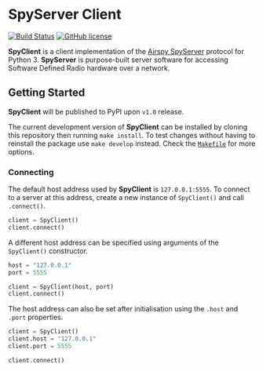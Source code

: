 # SpyServer Client

[![Build Status](https://travis-ci.org/sam210723/spyclient.svg?branch=master)](https://travis-ci.org/sam210723/spyclient)
[![GitHub license](https://img.shields.io/github/license/sam210723/spyclient.svg)](https://github.com/sam210723/spyclient/master/LICENSE)

**SpyClient** is a client implementation of the [Airspy SpyServer](https://airspy.com) protocol for Python 3. **SpyServer** is purpose-built server software for accessing Software Defined Radio hardware over a network.


## Getting Started
**SpyClient** will be published to PyPI upon ``v1.0`` release.

The current development version of **SpyClient** can be installed by cloning this repository then running ``make install``. To test changes without having to reinstall the package use ``make develop`` instead. Check the [``Makefile``](Makefile) for more options.

### Connecting
The default host address used by **SpyClient** is ``127.0.0.1:5555``. To connect to a server at this address, create a new instance of ``SpyClient()`` and call ``.connect()``.

```python
client = SpyClient()
client.connect()
```

A different host address can be specified using arguments of the ``SpyClient()`` constructor.

```python
host = "127.0.0.1"
port = 5555

client = SpyClient(host, port)
client.connect()
```

The host address can also be set after initialisation using the ``.host`` and ``.port`` properties.

```python
client = SpyClient()
client.host = "127.0.0.1"
client.port = 5555

client.connect()
```
